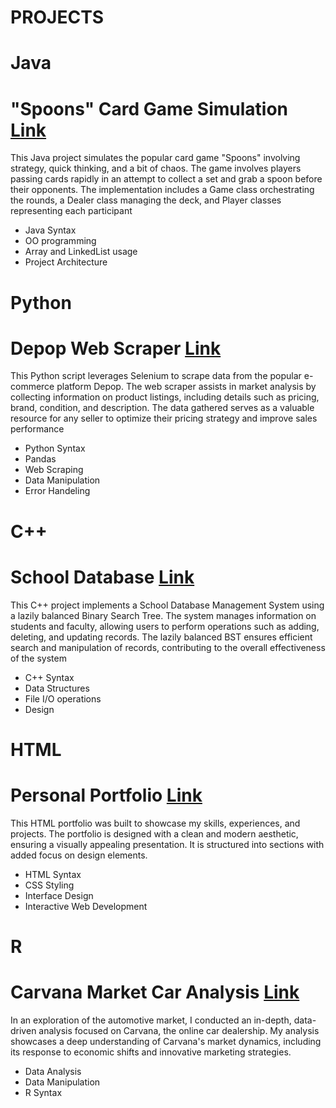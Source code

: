 # PROJECTS
# Java
# "Spoons" Card Game Simulation [Link](https://github.com/paigecaskey/spoons)
This Java project simulates the popular card game "Spoons" involving strategy, quick thinking, and a bit of chaos. The game involves players passing cards rapidly in an attempt to collect a set and grab a spoon before their opponents. The implementation includes a Game class orchestrating the rounds, a Dealer class managing the deck, and Player classes representing each participant
- Java Syntax
- OO programming
- Array and LinkedList usage
- Project Architecture
# Python
# Depop Web Scraper [Link](https://github.com/paigecaskey/webscraper)
This Python script leverages Selenium to scrape data from the popular e-commerce platform Depop. The web scraper assists in market analysis by collecting information on product listings, including details such as pricing, brand, condition, and description. The data gathered serves as a valuable resource for any seller to optimize their pricing strategy and improve sales performance
- Python Syntax
- Pandas
- Web Scraping
- Data Manipulation
- Error Handeling
# C++
# School Database [Link](https://github.com/paigecaskey/database)
This C++ project implements a School Database Management System using a lazily balanced Binary Search Tree. The system manages information on students and faculty, allowing users to perform operations such as adding, deleting, and updating records. The lazily balanced BST ensures efficient search and manipulation of records, contributing to the overall effectiveness of the system
- C++ Syntax
- Data Structures
- File I/O operations
- Design
# HTML 
# Personal Portfolio [Link](https://github.com/paigecaskey/portfolio)
This HTML portfolio was built to showcase my skills, experiences, and projects. The portfolio is designed with a clean and modern aesthetic, ensuring a visually appealing presentation. It is structured into sections with added focus on design elements.
- HTML Syntax
- CSS Styling
- Interface Design
- Interactive Web Development
# R 
# Carvana Market Car Analysis [Link](https://github.com/paigecaskey/carvana)
In an exploration of the automotive market, I conducted an in-depth, data-driven analysis focused on Carvana, the online car dealership. My analysis showcases a deep understanding of Carvana's market dynamics, including its response to economic shifts and innovative marketing strategies.
- Data Analysis
- Data Manipulation
- R Syntax


